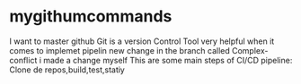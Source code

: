 # mygithumcommands
I want to master github
Git is a version Control Tool very helpful when it comes to implemet pipelin
new change in the branch called Complex-conflict
i made a change myself
This are some main steps of CI/CD pipeline: Clone de repos,build,test,statiy

